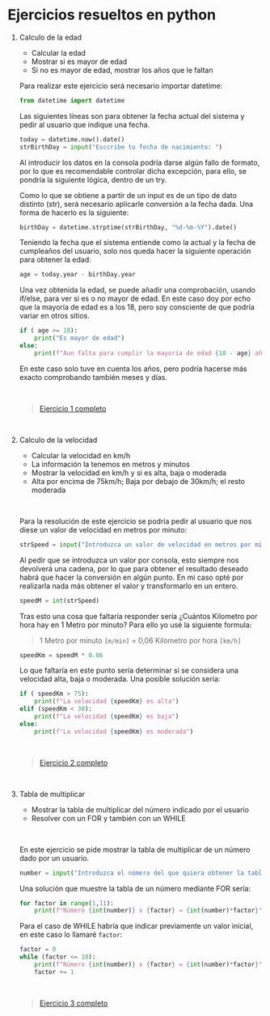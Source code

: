 # Ejercicios resueltos en python
1. Calculo de la edad

   - Calcular la edad
   - Mostrar si es mayor de edad
   - Si no es mayor de edad, mostrar los años que le faltan

    Para realizar este ejercicio será necesario importar datetime:

    ```python
    from datetime import datetime
    ```
    Las siguientes líneas son para obtener la fecha actual del sistema y pedir al usuario que indique una fecha.
    ```python
    today = datetime.now().date()
    strBirthDay = input("Esccribe tu fecha de nacimiento: ")
    ```
    Al introducir los datos en la consola podría darse algún fallo de formato, por lo que es recomendable controlar dicha excepción, para ello, se pondría la siguiente lógica, dentro de un try.

    Como lo que se obtiene a partir de un input es de un tipo de dato distinto (str), será necesario aplicarle conversión a la fecha dada. Una forma de hacerlo es la siguiente:

    ```python
    birthDay = datetime.strptime(strBirthDay, "%d-%m-%Y").date()
    ```
    Teniendo la fecha que el sistema entiende como la actual y la fecha de cumpleaños del usuario, solo nos queda hacer la siguiente operación para obtener la edad:

    ```python
    age = today.year - birthDay.year
    ```
    Una vez obtenida la edad, se puede añadir una comprobación, usando if/else, para ver si es o no mayor de edad. En este caso doy por echo que la mayoría de edad es a los 18, pero soy consciente de que podría variar en otros sitios.
    ```python
    if ( age >= 18): 
        print("Es mayor de edad")
    else:
        print(f"Aun falta para cumplir la mayoría de edad {18 - age} años")
    ```
    En este caso solo tuve en cuenta los años, pero podría hacerse más exacto comprobando también meses y días.

    &nbsp;

    > [Ejercicio 1 completo](https://github.com/GlPrieto/python-demos/blob/main/01-Conceptos-Basicos/Ejercicios/01.CalcularEdad.py)

    &nbsp;

2. Calculo de la velocidad

   - Calcular la velocidad en km/h
   - La información la tenemos en metros y minutos
   - Mostrar la velocidad en km/h y si es alta, baja o moderada
   - Alta por encima de 75km/h; Baja por debajo de 30km/h; el resto moderada

    &nbsp;

    Para la resolución de este ejercicio se podría pedir al usuario que nos diese un valor de velocidad en metros por minuto:

    ```python
    strSpeed = input("Introduzca un valor de velocidad en metros por minuto: ")
    ```
    Al pedir que se introduzca un valor por consola, esto siempre nos devolverá una cadena, por lo que para obtener el resultado deseado habrá que hacer la conversión en algún punto. En mi caso opté por realizarla nada más obtener el valor y transformarlo en un entero.
    
    ```python
    speedM = int(strSpeed)
    ```

    Tras esto una cosa que faltaría responder sería ¿Cuántos Kilometro por hora hay en 1 Metro por minuto? Para ello yo usé la siguiente formula:

    > 1 Metro por minuto `[m/min]` = 0,06 Kilometro por hora `[km/h]`


    ```python
    speedKm = speedM * 0.06
    ```

    Lo que faltaría en este punto sería determinar si se considera una velocidad alta, baja o moderada. Una posible solución sería:

    ```python
    if ( speedKm > 75): 
        print(f"La velocidad {speedKm} es alta")
    elif (speedKm < 30):
        print(f"La velocidad {speedKm} es baja")
    else:
        print(f"La velocidad {speedKm} es moderada")
    ```
    &nbsp;

    > [Ejercicio 2 completo](https://github.com/GlPrieto/python-demos/blob/main/01-Conceptos-Basicos/Ejercicios/02.CalcularVelocidad.py)

&nbsp;

3. Tabla de multiplicar

    - Mostrar la tabla de multiplicar del número indicado por el usuario
    - Resolver con un FOR y también con un WHILE
    
    &nbsp;

    En este ejercicio se pide mostrar la tabla de multiplicar de un número dado por un usuario.

    ```python
    number = input("Introduzca el número del que quiera obtener la tabla de multiplicar: ")
    ```

    Una solución que muestre la tabla de un número mediante FOR sería:

    ```python
    for factor in range(1,11):
        print(f"Número {int(number)} x {factor} = {int(number)*factor}")
    ```
    Para el caso de WHILE habría que indicar previamente un valor inicial, en este caso lo llamaré `factor`:

    ```python
    factor = 0
    while (factor <= 10):
        print(f"Número {int(number)} x {factor} = {int(number)*factor}")
        factor += 1 
    ```
    &nbsp;

    > [Ejercicio 3 completo](https://github.com/GlPrieto/python-demos/blob/main/01-Conceptos-Basicos/Ejercicios/03.TablaDeMultiplicar.py)

    &nbsp;
